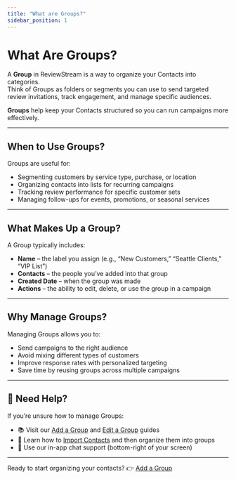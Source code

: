 ```yaml
---
title: "What are Groups?"
sidebar_position: 1
---
```


# What Are Groups?

A **Group** in ReviewStream is a way to organize your Contacts into categories.  
Think of Groups as folders or segments you can use to send targeted review invitations, track engagement, and manage specific audiences.

**Groups** help keep your Contacts structured so you can run campaigns more effectively.

---

## When to Use Groups?

Groups are useful for:

-   Segmenting customers by service type, purchase, or location  
-   Organizing contacts into lists for recurring campaigns  
-   Tracking review performance for specific customer sets  
-   Managing follow-ups for events, promotions, or seasonal services  

---

## What Makes Up a Group?

A Group typically includes:

-   **Name** – the label you assign (e.g., “New Customers,” “Seattle Clients,” “VIP List”)  
-   **Contacts** – the people you’ve added into that group  
-   **Created Date** – when the group was made  
-   **Actions** – the ability to edit, delete, or use the group in a campaign  

---

## Why Manage Groups?

Managing Groups allows you to:

-   Send campaigns to the right audience  
-   Avoid mixing different types of customers  
-   Improve response rates with personalized targeting  
-   Save time by reusing groups across multiple campaigns  

---

## 🙋 Need Help?

If you’re unsure how to manage Groups:

-   📚 Visit our [Add a Group](./add) and [Edit a Group](./edit) guides  
-   🔄 Learn how to [Import Contacts](../validation-and-tools/upload-center/what-is-the-upload-center) and then organize them into groups  
-   💬 Use our in-app chat support (bottom-right of your screen)  

---

Ready to start organizing your contacts? 👉 [Add a Group](./add)
